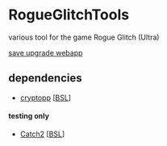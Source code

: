 # RogueGlitchTools

various tool for the game Rogue Glitch (Ultra)

[save upgrade webapp](https://sgs.moe/rogueglitchsaveupgrade/)

## dependencies

- [cryptopp](https://github.com/weidai11/cryptopp) [[BSL](https://github.com/weidai11/cryptopp/blob/master/License.txt)]

#### testing only

- [Catch2](https://github.com/catchorg/Catch2) [[BSL](https://github.com/catchorg/Catch2/blob/devel/LICENSE.txt)]
